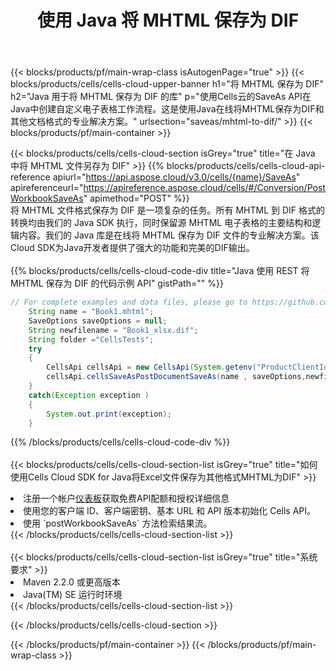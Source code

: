 ﻿---
title: 使用 Java 将 MHTML 保存为 DIF
description: 利用Aspose.Cells Cloud SDK for Java将MHTML格式文件保存为DIF格式文件。
---
{{< blocks/products/pf/main-wrap-class isAutogenPage="true" >}}
{{< blocks/products/cells/cells-cloud-upper-banner h1="将 MHTML 保存为 DIF" h2="Java 用于将 MHTML 保存为 DIF 的库" p="使用Cells云的SaveAs API在Java中创建自定义电子表格工作流程。这是使用Java在线将MHTML保存为DIF和其他文档格式的专业解决方案。" urlsection="saveas/mhtml-to-dif/" >}}
{{< blocks/products/pf/main-container >}}

{{< blocks/products/cells/cells-cloud-section isGrey="true" title="在 Java 中将 MHTML 文件另存为 DIF" >}}
{{% blocks/products/cells/cells-cloud-api-reference apiurl="https://api.aspose.cloud/v3.0/cells/{name}/SaveAs" apireferenceurl="https://apireference.aspose.cloud/cells/#/Conversion/PostWorkbookSaveAs" apimethod="POST" %}}
<br/>
将 MHTML 文件格式保存为 DIF 是一项复杂的任务。所有 MHTML 到 DIF 格式的转换均由我们的 Java SDK 执行，同时保留源 MHTML 电子表格的主要结构和逻辑内容。我们的 Java 库是在线将 MHTML 保存为 DIF 文件的专业解决方案。该Cloud SDK为Java开发者提供了强大的功能和完美的DIF输出。
<br/>
<br/>
{{% blocks/products/cells/cells-cloud-code-div title="Java 使用 REST 将 MHTML 保存为 DIF 的代码示例 API" gistPath="" %}}
  
```java
// For complete examples and data files, please go to https://github.com/aspose-cells-cloud/aspose-cells-cloud-java/
    String name = "Book1.mhtml";
    SaveOptions saveOptions = null;
    String newfilename = "Book1_xlsx.dif";
    String folder ="CellsTests";
    try 
    {
        CellsApi cellsApi = new CellsApi(System.getenv("ProductClientId"), System.getenv("ProductClientSecret"));
        cellsApi.cellsSaveAsPostDocumentSaveAs(name , saveOptions,newfilename,false,false,folder,null,null,null,true);                       
    }
    catch(Exception exception )
    {
        System.out.print(exception);
    }
```
  
{{% /blocks/products/cells/cells-cloud-code-div %}}
<br/>
<br/>
{{< blocks/products/cells/cells-cloud-section-list isGrey="true" title="如何使用Cells Cloud SDK for Java将Excel文件保存为其他格式MHTML为DIF" >}}
<li>注册一个帐户<a href="https://dashboard.aspose.cloud/">仪表板</a>获取免费API配额和授权详细信息</li>
<li>使用您的客户端 ID、客户端密钥、基本 URL 和 API 版本初始化 Cells API。</li>
<li>使用 `postWorkbookSaveAs` 方法检索结果流。</li>
{{< /blocks/products/cells/cells-cloud-section-list >}}
<br/>
<br/>
{{< blocks/products/cells/cells-cloud-section-list isGrey="true" title="系统要求" >}}
<li>Maven 2.2.0 或更高版本</li>
<li>Java(TM) SE 运行时环境</li>
{{< /blocks/products/cells/cells-cloud-section-list >}}

{{< /blocks/products/cells/cells-cloud-section >}}

{{< /blocks/products/pf/main-container >}}
{{< /blocks/products/pf/main-wrap-class >}}
